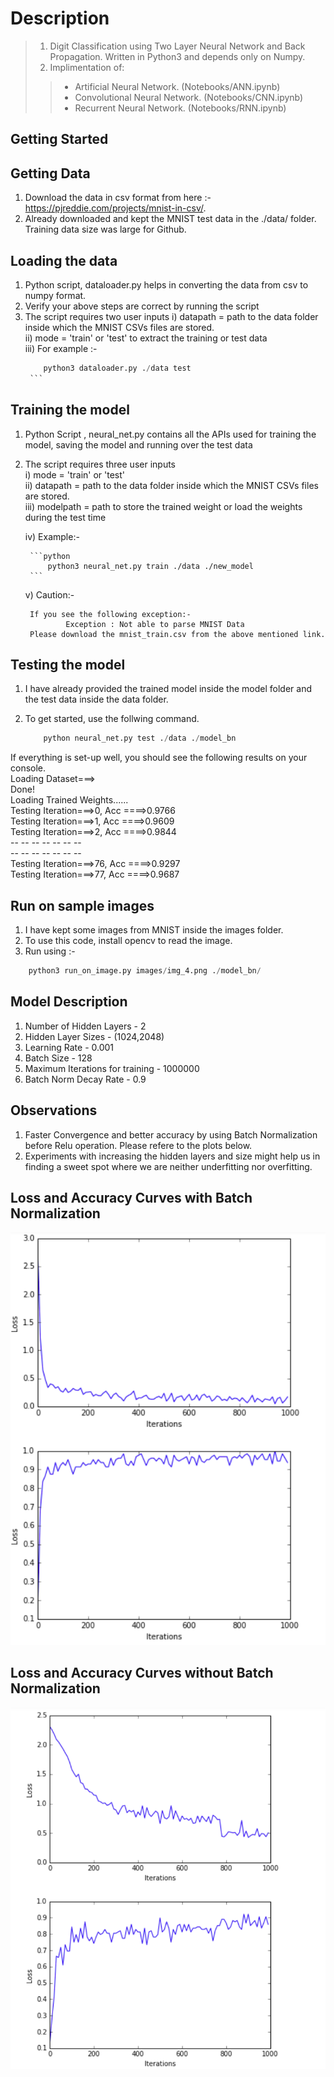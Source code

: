 # Description
>1. Digit Classification using Two Layer Neural Network and Back Propagation. Written in Python3 and depends only on Numpy.
>2. Implimentation of:<br/>
>>* Artificial Neural Network. (Notebooks/ANN.ipynb)
>>* Convolutional Neural Network. (Notebooks/CNN.ipynb)
>>* Recurrent Neural Network. (Notebooks/RNN.ipynb)

## Getting Started

## Getting Data
1) Download the data in csv format from here :- https://pjreddie.com/projects/mnist-in-csv/.
2) Already downloaded and kept the MNIST test data in the ./data/ folder. Training data size was large for Github.

## Loading the data
1) Python script, dataloader.py helps in converting the data from csv to numpy format.
2) Verify your above steps are correct by running the script
3) The script requires two user inputs
  i) datapath = path to the data folder inside which the MNIST CSVs files are stored. <br />
  ii) mode = 'train' or 'test' to extract the training or test data<br />
  iii) For example :-<br />
      ```python
          python3 dataloader.py ./data test
       ```
 
## Training the model
1) Python Script , neural_net.py contains all the APIs used for training the model, saving the model and running over the test data
2) The script requires three user inputs<br />
    i)   mode = 'train' or 'test' <br />
    ii)  datapath = path to the data folder inside which the MNIST CSVs files are stored. <br />
    iii) modelpath = path to store the trained weight or load the weights during the test time <br />
    
    iv) Example:-
    
        ```python
            python3 neural_net.py train ./data ./new_model
        ```
        
    v) Caution:-
        
        If you see the following exception:- 
                Exception : Not able to parse MNIST Data
        Please download the mnist_train.csv from the above mentioned link.

## Testing the model
1) I have already provided the trained model inside the model folder and the test data inside the data folder.
2) To get started, use the follwing command.
    
    ```python
        python neural_net.py test ./data ./model_bn
    ```

  If everything is set-up well, you should see the following results on your console.<br />
                        Loading Dataset===><br />
                        Done!<br />
                        Loading Trained Weights......<br />
                        Testing Iteration===>0, Acc ====>0.9766<br />
                        Testing Iteration===>1, Acc ====>0.9609<br />
                        Testing Iteration===>2, Acc ====>0.9844<br />
                                    -- -- -- -- -- -- --<br/>
                                    -- -- -- -- -- -- --<br/>
                        Testing Iteration===>76, Acc ====>0.9297<br />
                        Testing Iteration===>77, Acc ====>0.9687<br />

## Run on sample images
1) I have kept some images from MNIST inside the images folder.
2) To use this code, install opencv to read the image.
3) Run using :-
  
  ```python
      python3 run_on_image.py images/img_4.png ./model_bn/
  ```  
## Model Description
1) Number of Hidden Layers - 2
2) Hidden Layer Sizes - (1024,2048)
3) Learning Rate - 0.001
4) Batch Size - 128
5) Maximum Iterations for training - 1000000
6) Batch Norm Decay Rate - 0.9

## Observations
1) Faster Convergence and better accuracy by using Batch Normalization before Relu operation. Please refere to the plots below.
2) Experiments with increasing the hidden layers and size might help us in finding a sweet spot where we are neither underfitting nor overfitting.


## Loss and Accuracy Curves with Batch Normalization
![](figs/with_bn.png)

## Loss and Accuracy Curves without Batch Normalization
![](figs/without_bn.png)

